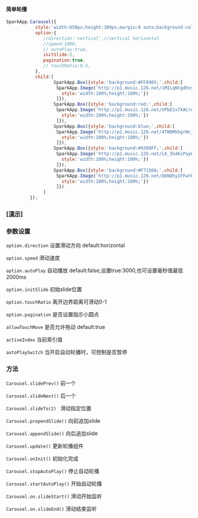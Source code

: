  #### 简单轮播
```javascript
SparkApp.Carousel({
           style:'width:650px;height:300px;margin:0 auto;background-color:#000;',
           option:{
              //direction:'vertical',//vertical horizontal
              //speed:1000,
              // autoPlay:true,
              initSlide:2,
              pagination:true,
              // touchRatio:0.5,
           },
           child:[
                  SparkApp.Box({style:'background:#FF8905;',child:[
                   SparkApp.Image('http://p1.music.126.net/iMILqNtgdhnyJdTqUUly1Q==/109951165347186457.jpg?imageView&quality=89',{
                     style:'width:100%;height:100%;'})
                   ]}),   
                  SparkApp.Box({style:'background:red;',child:[
                   SparkApp.Image('http://p1.music.126.net/VPbE1x7XACrAEMACVAr6Sw==/109951165347585577.jpg?imageView&quality=89',{
                     style:'width:100%;height:100%;'})
                   ]}),
                  SparkApp.Box({style:'background:blue;',child:[
                   SparkApp.Image('http://p1.music.126.net/4TWDMkbgrNcjqOdQczE-Uw==/109951165348628815.jpg?imageView&quality=89',{
                     style:'width:100%;height:100%;'})
                   ]}),
                  SparkApp.Box({style:'background:#9300FF;',child:[
                   SparkApp.Image('http://p1.music.126.net/L6_IG46iPayW5JgDcWIaGw==/109951165349039245.jpg?imageView&quality=89',{
                     style:'width:100%;height:100%;'})
                   ]}),   
                  SparkApp.Box({style:'background:#F7156A;',child:[
                   SparkApp.Image('http://p1.music.126.net/Q6NQhyIFFwtPEPQghDvHgA==/109951165346336516.jpg?imageView&quality=89',{
                     style:'width:100%;height:100%;'})
                   ]})
              ]
         });
```
### <a href="/demo/carousel.html">[演示]</a>
### 参数设置

`option.direction` 设置滑动方向 default:horizontal

`option.speed` 滑动速度

`option.autoPlay` 自动播放 default:false,设置true:3000,也可设置毫秒值最低2000ms

`option.initSlide` 初始slide位置

`option.touchRatio` 离开边界距离可滑动0-1

`option.pagination` 是否设置指示小圆点

`allowTouchMove` 是否允许拖动 default:true

`activeIndex` 当前索引值

`autoPlaySwitch` 当开启自动轮播时，可控制是否暂停

### 方法
 `Carousel.slidePrev()` 前一个

 `Carousel.slideNext()` 后一个

 `Carousel.slideTo(2) ` 滑动指定位置 

 `Carousel.prependSlide()` 向前追加slide

 `Carousel.appendSlide()` 向后追加slide

 `Carousel.update()` 更新轮播组件

 `Carousel.onInit()` 初始化完成
 
 `Carousel.stopAutoPlay()` 停止自动轮播

 `Carousel.startAutoPlay()` 开始自动轮播

 `Carousel.on.slideStart()`  滑动开始监听

 `Carousel.on.slideEnd()`  滑动结束监听


